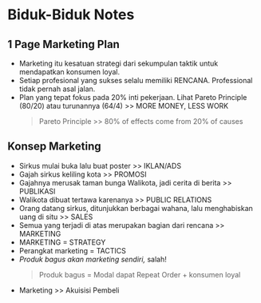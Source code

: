 # Biduk-Biduk Notes
## 1 Page Marketing Plan
- Marketing itu kesatuan strategi dari sekumpulan taktik untuk mendapatkan konsumen loyal.
- Setiap profesional yang sukses selalu memiliki RENCANA. Professional tidak pernah asal jalan.
- Plan yang tepat fokus pada 20% inti pekerjaan. Lihat Pareto Principle (80/20) atau turunannya (64/4) >> MORE MONEY, LESS WORK
  > Pareto Principle >> 80% of effects come from 20% of causes
## Konsep Marketing
- Sirkus mulai buka lalu buat poster >> IKLAN/ADS
- Gajah sirkus keliling kota >> PROMOSI
- Gajahnya merusak taman bunga Walikota, jadi cerita di berita >> PUBLIKASI
- Walikota dibuat tertawa karenanya >> PUBLIC RELATIONS
- Orang datang sirkus, ditunjukkan berbagai wahana, lalu menghabiskan uang di situ >> SALES
- Semua yang terjadi di atas merupakan bagian dari rencana >> MARKETING
- MARKETING = STRATEGY
- Perangkat marketing = TACTICS
- *Produk bagus akan marketing sendiri,* salah! 
  >Produk bagus = Modal dapat Repeat Order + konsumen loyal
- Marketing >> Akuisisi Pembeli
  
